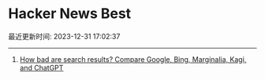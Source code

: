 # Hacker News Best

最近更新时间: 2023-12-31 17:02:37

--- 
1. [How bad are search results? Compare Google, Bing, Marginalia, Kagi, and ChatGPT](https://danluu.com/seo-spam/) 
